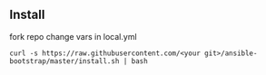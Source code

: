 ## Install
fork repo change vars in local.yml

```
curl -s https://raw.githubusercontent.com/<your git>/ansible-bootstrap/master/install.sh | bash 
```
